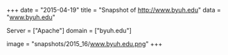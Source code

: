 
+++
date = "2015-04-19"
title = "Snapshot of http://www.byuh.edu"
data = "www.byuh.edu"

Server = ["Apache"]
domain = ["byuh.edu"]

  image = "snapshots/2015_16/www.byuh.edu.png"
+++
#
